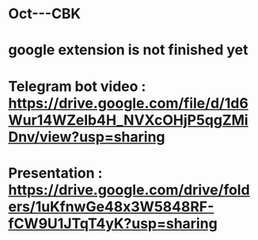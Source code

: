 # Oct---CBK
# google extension is not finished yet
# Telegram bot video : https://drive.google.com/file/d/1d6Wur14WZelb4H_NVXcOHjP5qgZMiDnv/view?usp=sharing
# Presentation :  https://drive.google.com/drive/folders/1uKfnwGe48x3W5848RF-fCW9U1JTqT4yK?usp=sharing
